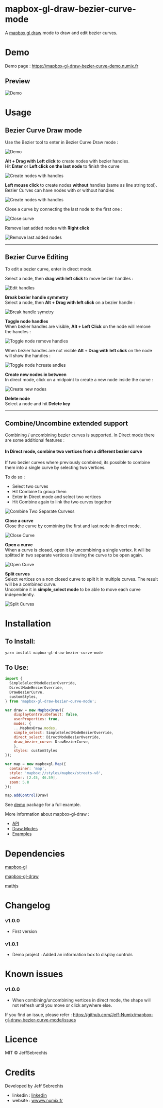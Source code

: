 # mapbox-gl-draw-bezier-curve-mode

A [mapbox gl draw](https://www.npmjs.com/package/@mapbox/mapbox-gl-draw) mode to draw and edit bezier curves.


# Demo
 Demo page : https://mapbox-gl-draw-bezier-curve-demo.numix.fr

## Preview
![Demo](demo/md-resources/BezierDraw-demo.gif)

# Usage

## Bezier Curve Draw mode
Use the Bezier tool to enter in Bezier Curve Draw mode : 

![Demo](demo/md-resources/bezier-tool-icon.png)

**Alt + Drag with Left click** to create nodes with bezier handles.\
Hit **Enter** or **Left click on the last node** to finish the curve

![Create nodes with handles](demo/md-resources/BezierDraw-CreateNodesWithHandles.gif)

**Left mouse click** to create nodes **without** handles (same as line string tool).\
Bezier Curves can have nodes with or without handles

![Create nodes with handles](demo/md-resources/BezierDraw-CreateNodesWithoutHandles.gif)



Close a curve by connecting the last node to the first one :

![Close curve](demo/md-resources/BezierDraw-CreateClosedCurve.gif)

Remove last added nodes with **Right click**

![Remove last added nodes](demo/md-resources/BezierDraw-RemoveLastNodes.gif)

---

## Bezier Curve Editing 
To edit a bezier curve, enter in direct mode.

Select a node, then **drag with left click** to move bezier handles :

![Edit handles](demo/md-resources/BezierDraw-EditHandles.gif)


**Break bezier handle symmetry**\
Select a node, then **Alt + Drag with left click** on a bezier handle :

![Break handle symetry](demo/md-resources/BezierDraw-BreakHandleSymmetry.gif)

**Toggle node handles**\
When bezier handles are visible, **Alt + Left Click** on the node will remove the handles :

![Toggle node remove handles](demo/md-resources/BezierDraw-ToggleNodeRemoveHandles.gif)

When bezier handles are not visible **Alt + Drag with left click** on the node will show the handles :

![Toggle node hcreate andles](demo/md-resources/BezierDraw-ToggleNodeCreateHandles.gif)

**Create new nodes in between**\
In direct mode, click on a midpoint to create a new node inside the curve :

![Create new nodes](demo/md-resources/BezierDraw-CreateNewNodes.gif)

**Delete node**\
Select a node and hit **Delete key**

---

## Combine/Uncombine extended support
Combining / uncombining bezier curves is supported. In Direct mode there are some additional features :

#### In Direct mode, combine two vertices from a different bezier curve
If two bezier curves where previously combined, its possible to combine them into a single curve by selecting two vertices.

To do so :
- Select two curves
- Hit Combine to group them
- Enter in Direct mode and select two vertices
- Hit Combine again to link the two curves together

![Combine Two Separate Curvess](demo/md-resources/BezierDraw-CombineTwoSeparateCurves.gif)

**Close a curve**\
Close the curve by combining the first and last node in direct mode.

![Close Curve](demo/md-resources/BezierDraw-CloseCurve.gif)

**Open a curve**\
When a curve is closed, open it by uncombining a single vertex. It will be splitted in two separate vertices allowing the curve to be open again.

![Open Curve](demo/md-resources/BezierDraw-OpenCurve.gif)


**Split curves**\
Select vertices on a non closed curve to split it in multiple curves. The result will be a combined curve.\
Uncombine it in **simple_select mode** to be able to move each curve independently.

![Split Curves](demo/md-resources/BezierDraw-SplitCurves.gif)

# Installation
## To Install: 
    yarn install mapbox-gl-draw-bezier-curve-mode
## To Use:
```js
import {
  SimpleSelectModeBezierOverride, 
  DirectModeBezierOverride, 
  DrawBezierCurve, 
  customStyles,
} from 'mapbox-gl-draw-bezier-curve-mode';

var draw = new MapboxDraw({
    displayControlsDefault: false,
    userProperties: true,
    modes: {
    ...MapboxDraw.modes,
    simple_select: SimpleSelectModeBezierOverride,
    direct_select: DirectModeBezierOverride,
    draw_bezier_curve: DrawBezierCurve,
    },
    styles: customStyles
});

var map = new mapboxgl.Map({
  container: 'map',
  style: 'mapbox://styles/mapbox/streets-v8',
  center: [2.45, 46.59],
  zoom: 5.8
});

map.addControl(Draw)
```

See [demo](https://github.com/Jeff-Numix/mapbox-gl-draw-bezier-curve-mode/tree/master/demo) package for a full example.

More information about mapbox-gl-draw :
* [API](https://github.com/mapbox/mapbox-gl-draw/blob/main/docs/API.md)
* [Draw Modes](https://github.com/mapbox/mapbox-gl-draw/blob/main/docs/MODES.md)
* [Examples](https://github.com/mapbox/mapbox-gl-draw/blob/main/docs/EXAMPLES.md)
# Dependencies
[mapbox-gl](https://www.npmjs.com/package/mapbox-gl)

[mapbox-gl-draw](https://www.npmjs.com/package/@mapbox/mapbox-gl-draw)

[mathjs](https://www.npmjs.com/package/mathjs)



# Changelog 
### v1.0.0
* First version
### v1.0.1
* Demo project : Added an information box to display controls

# Known issues
### v1.0.0 
* When combining/uncombining vertices in direct mode, the shape will not refresh until you move or click anywhere else.

If you find an issue, please refer : https://github.com/Jeff-Numix/mapbox-gl-draw-bezier-curve-mode/issues
# Licence
MIT © JeffSebrechts

# Credits
Developed by Jeff Sebrechts
* linkedin : [linkedin](https://www.linkedin.com/in/jeff-sebrechts/)
* website : [wwww.numix.fr](https://www.numix.fr)

